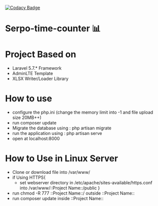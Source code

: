 [![Codacy Badge](https://api.codacy.com/project/badge/Grade/bc12cfdd7c184834924d522374317ed1)](https://www.codacy.com/app/ckmd/Serpo-time-counter?utm_source=github.com&amp;utm_medium=referral&amp;utm_content=ckmd/Serpo-time-counter&amp;utm_campaign=Badge_Grade)

# Serpo-time-counter :bar_chart:
# Project Based on
- Laravel 5.7.* Framework
- AdminLTE Template
- XLSX Writer/Loader Library
# How to use
- configure the php.ini (change the memory limit into -1 and file upload size 20MB++)
- run composer update
- Migrate the database using : php artisan migrate
- run the application using : php artisan serve
- open at localhost:8000
# How to Use in Linux Server
- Clone or download file into /var/www/
- if Using HTTPS{
    - set webserver directory in /etc/apache/sites-available/https.conf into /var/www/::Project Name::/public
  }
- run chmod -R 777 ::Project Name::/ outside ::Project Name::
- run composer update inside ::Project Name::
